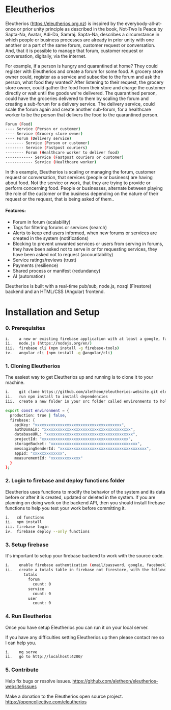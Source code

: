 # Eleutherios

Eleutherios (https://eleutherios.org.nz) is inspired by the everybody-all-at-once or prior unity principle as described in the book, Not-Two Is Peace by Sapta-Na, Avatar, Adi-Da, Samraj. Sapta-Na, describes a circumstance in which people or business processes are already in prior unity with one another or a part of the same forum, customer request or conversation. And, that it is possible to manage that forum, customer request or conversation, digitally, via the internet.

For example, if a person is hungry and quarantined at home? They could register with Eleutherios and create a forum for some food.  A grocery store owner could, register as a service and subscribe to the forum and ask the person, what food they wanted?  After listening to their request, the grocery store owner, could gather the food from their store and charge the customer directly or wait until the goods we're delivered.  The quarantined person, could have the groceries delivered to them by scaling the forum and creating a sub-forum for a delivery service.  The delivery service, could scale the forum again and create another sub-forum, for a healthcare worker to be the person that delivers the food to the quarantined person.

```bash
Forum (Food)
---- Service (Person or customer)
---- Service (Grocery store owner)
---- Forum (Delivery service)
-------- Service (Person or customer)
-------- Service (Fastpost couriers)
-------- Forum (Healthcare worker to deliver food)
------------ Service (Fastpost couriers or customer)
------------ Service (Healthcare worker)
```

In this example, Eleutherios is scaling or managing the forum, customer request or conversation, that services (people or business) are having about food.  Not the service or work, that they are trying to provide or perform concerning food. People or businesses, alternate between playing the role of the customer or the business depending on the nature of their request or the request, that is being asked of them..

#### Features:

* Forum in forum (scalability)
* Tags for filtering forums or services (search)
* Alerts to keep end users informed, when new forums or services are created in the system (notifications)
* Blocking to prevent unwanted services or users from serving in forums, they have been asked not to serve in or for requesting services, they have been asked not to request (accountability)
* Service ratings/reviews (trust)
* Payments (resilience)
* Shared process or manifest (redundancy)
* AI (automation)

Eleutherios is built with a real-time pub/sub, node.js, nosql (Firestore) backend and an HTML/CSS (Angular) frontend.

# Installation and Setup

### 0. Prerequisites

```bash
i.    a new or existing firebase application with at least a google, facebook or email passwordless provider
ii.   node.js (https://nodejs.org/en/)
iii.  firebase cli (npm install -g firebase-tools)
iv.   angular cli (npm install -g @angular/cli)
```

### 1. Cloning Eleutherios

The easiest way to get Eleutherios up and running is to clone it to your machine.

```bash
i.    git clone https://github.com/aletheon/eleutherios-website.git eleutherios-website
ii.   run npm install to install dependencies
iii.  create a new folder in your src folder called environments to hold your environment (environment.prod.ts and environment.ts) variables:
```

```bash
export const environment = {
  production: true | false,
  firebase: {
    apiKey: "xxxxxxxxxxxxxxxxxxxxxxxxxxxxxxxxxxxxxx",
    authDomain: "xxxxxxxxxxxxxxxxxxxxxxxxxxxxxxxxxxxxxx",
    databaseURL: "xxxxxxxxxxxxxxxxxxxxxxxxxxxxxxxxxxxxxx",
    projectId: "xxxxxxxxxxxxxxxxxxxxxxxxxxxxxxxxxxxxxx",
    storageBucket: "xxxxxxxxxxxxxxxxxxxxxxxxxxxxxxxxxxxxxx",
    messagingSenderId: "xxxxxxxxxxxxxxxxxxxxxxxxxxxxxxxxxxxxxx",
    appId: "xxxxxxxxxxxxx",
    measurementId: "xxxxxxxxxxxxx"
  }
};
```

### 2. Login to firebase and deploy functions folder

Eleutherios uses functions to modify the behavior of the system and its data before or after it is created, updated or deleted in the system.  If you are planning on doing work on the backend API, then you should install firebase functions to help you test your work before committing it.

```bash
i.   cd functions
ii.  npm install
iii. firebase login
iv.  firebase deploy --only functions
```

### 3. Setup firebase

It's important to setup your firebase backend to work with the source code.

```bash
i.    enable firebase authentication (email/password, google, facebook)
ii.   create a totals table in firebase not firestore, with the following default structure:
        totals
          forum
            count: 0
          service
            count: 0
          user
            count: 0
```

### 4. Run Eleutherios

Once you have setup Eleutherios you can run it on your local server.

If you have any difficulties setting Eleutherios up then please contact me so I can help you.

```bash
i.    ng serve
ii.   go to http://localhost:4200/
```

### 5. Contribute

Help fix bugs or resolve issues.
https://github.com/aletheon/eleutherios-website/issues

Make a donation to the Eleutherios open source project.
https://opencollective.com/eleutherios